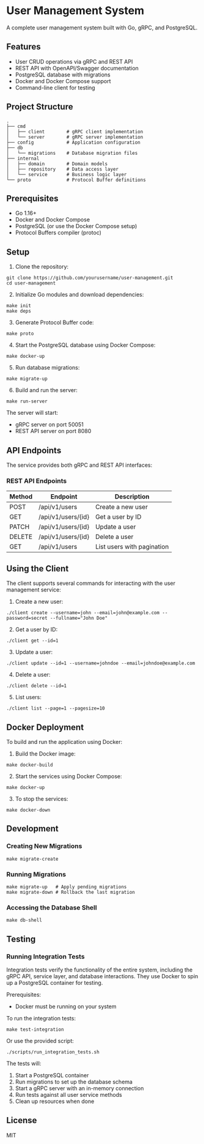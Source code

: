 # User Management System

A complete user management system built with Go, gRPC, and PostgreSQL.

## Features

- User CRUD operations via gRPC and REST API
- REST API with OpenAPI/Swagger documentation
- PostgreSQL database with migrations
- Docker and Docker Compose support
- Command-line client for testing

## Project Structure

```
.
├── cmd
│   ├── client        # gRPC client implementation
│   └── server        # gRPC server implementation
├── config            # Application configuration
├── db
│   └── migrations    # Database migration files
├── internal
│   ├── domain        # Domain models
│   ├── repository    # Data access layer
│   └── service       # Business logic layer
└── proto             # Protocol Buffer definitions
```

## Prerequisites

- Go 1.16+
- Docker and Docker Compose
- PostgreSQL (or use the Docker Compose setup)
- Protocol Buffers compiler (protoc)

## Setup

1. Clone the repository:

```
git clone https://github.com/yourusername/user-management.git
cd user-management
```

2. Initialize Go modules and download dependencies:

```
make init
make deps
```

3. Generate Protocol Buffer code:

```
make proto
```

4. Start the PostgreSQL database using Docker Compose:

```
make docker-up
```

5. Run database migrations:

```
make migrate-up
```

6. Build and run the server:

```
make run-server
```

The server will start:
- gRPC server on port 50051
- REST API server on port 8080

## API Endpoints

The service provides both gRPC and REST API interfaces:

### REST API Endpoints

| Method | Endpoint             | Description                 |
|--------|----------------------|-----------------------------|
| POST   | /api/v1/users        | Create a new user           |
| GET    | /api/v1/users/{id}   | Get a user by ID            |
| PATCH  | /api/v1/users/{id}   | Update a user               |
| DELETE | /api/v1/users/{id}   | Delete a user               |
| GET    | /api/v1/users        | List users with pagination  |

## Using the Client

The client supports several commands for interacting with the user management service:

1. Create a new user:

```
./client create --username=john --email=john@example.com --password=secret --fullname="John Doe"
```

2. Get a user by ID:

```
./client get --id=1
```

3. Update a user:

```
./client update --id=1 --username=johndoe --email=johndoe@example.com
```

4. Delete a user:

```
./client delete --id=1
```

5. List users:

```
./client list --page=1 --pagesize=10
```

## Docker Deployment

To build and run the application using Docker:

1. Build the Docker image:

```
make docker-build
```

2. Start the services using Docker Compose:

```
make docker-up
```

3. To stop the services:

```
make docker-down
```

## Development

### Creating New Migrations

```
make migrate-create
```

### Running Migrations

```
make migrate-up   # Apply pending migrations
make migrate-down # Rollback the last migration
```

### Accessing the Database Shell

```
make db-shell
```

## Testing

### Running Integration Tests

Integration tests verify the functionality of the entire system, including the gRPC API, service layer, and database interactions. They use Docker to spin up a PostgreSQL container for testing.

Prerequisites:
- Docker must be running on your system

To run the integration tests:

```
make test-integration
```

Or use the provided script:

```
./scripts/run_integration_tests.sh
```

The tests will:
1. Start a PostgreSQL container
2. Run migrations to set up the database schema
3. Start a gRPC server with an in-memory connection
4. Run tests against all user service methods
5. Clean up resources when done

## License

MIT 